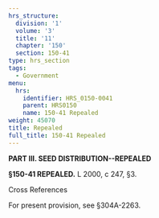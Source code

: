 ```yaml
---
hrs_structure:
  division: '1'
  volume: '3'
  title: '11'
  chapter: '150'
  section: 150-41
type: hrs_section
tags:
  - Government
menu:
  hrs:
    identifier: HRS_0150-0041
    parent: HRS0150
    name: 150-41 Repealed
weight: 45070
title: Repealed
full_title: 150-41 Repealed
---
```

**PART III. SEED DISTRIBUTION--REPEALED**

**§150-41 REPEALED.** L 2000, c 247, §3.

Cross References

For present provision, see §304A-2263.